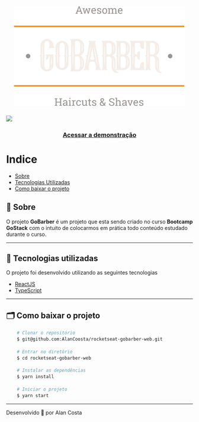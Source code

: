 <h1 align="center">
    <img src="src/assets/logo.svg">
</h1>

[![](https://res.cloudinary.com/marcomontalbano/image/upload/v1588196296/video_to_markdown/images/youtube--kNoC88gT2Wk-c05b58ac6eb4c4700831b2b3070cd403.jpg)](https://www.youtube.com/kNoC88gT2Wk)

<h3 align="center">
    <a href="https://gobarber-translations.netlify.app/">Acessar a demonstração</a>
<h3 >

# Indice

- [Sobre](#-sobre)
- [Tecnologias Utilizadas](#-tecnologias-utilizadas)
- [Como baixar o projeto](#-como-baixar-o-projeto)

## 🔖 Sobre

O projeto **GoBarber** é um projeto que esta sendo criado no curso **Bootcamp GoStack** com o intuito de colocarmos em prática todo conteúdo estudado durante o curso.

---

## 🚀 Tecnologias utilizadas

O projeto foi desenvolvido utilizando as seguintes tecnologias

- [ReactJS](https://reactjs.org)
- [TypeScript](https://www.typescriptlang.org/)

---

## 🗂 Como baixar o projeto

```bash
    # Clonar o repositório
    $ git@github.com:AlanCoosta/rocketseat-gobarber-web.git

    # Entrar no diretório
    $ cd rocketseat-gobarber-web

    # Instalar as dependências
    $ yarn install

    # Iniciar o projeto
    $ yarn start
```

---

Desenvolvido 💜 por Alan Costa

